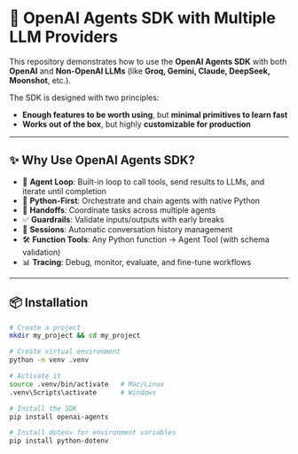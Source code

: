# 🚀 OpenAI Agents SDK with Multiple LLM Providers  

This repository demonstrates how to use the **OpenAI Agents SDK** with both **OpenAI** and **Non-OpenAI LLMs** (like **Groq, Gemini, Claude, DeepSeek, Moonshot**, etc.).  

The SDK is designed with two principles:  
- **Enough features to be worth using**, but **minimal primitives to learn fast**  
- **Works out of the box**, but highly **customizable for production**  

---

## ✨ Why Use OpenAI Agents SDK?  

- 🔁 **Agent Loop**: Built-in loop to call tools, send results to LLMs, and iterate until completion  
- 🐍 **Python-First**: Orchestrate and chain agents with native Python  
- 🤝 **Handoffs**: Coordinate tasks across multiple agents  
- ✅ **Guardrails**: Validate inputs/outputs with early breaks  
- 💬 **Sessions**: Automatic conversation history management  
- 🛠 **Function Tools**: Any Python function → Agent Tool (with schema validation)  
- 📊 **Tracing**: Debug, monitor, evaluate, and fine-tune workflows  

---

## 📦 Installation  

```bash
# Create a project
mkdir my_project && cd my_project

# Create virtual environment
python -m venv .venv

# Activate it
source .venv/bin/activate   # Mac/Linux
.venv\Scripts\activate      # Windows

# Install the SDK
pip install openai-agents

# Install dotenv for environment variables
pip install python-dotenv

